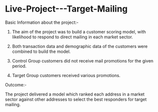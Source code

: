 # Live-Project---Target-Mailing

Basic Information about the project:-

1. The aim of the project was to build a customer scoring model, with likelihood to respond to direct mailing in each market sector. 

2. Both transaction data and demographic data of the customers were combined to build the model. 

3. Control Group customers did not receive mail promotions for the given period.

4. Target Group customers received various promotions. 

Outcome:-

The project delivered a model which ranked each address in a market sector against other addresses to select the best responders for target mailing. 
